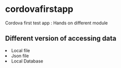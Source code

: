 # cordovafirstapp
Cordova first test app : Hands on different module 

## Different version of accessing data
<url>
<li>Local file</li>
<li>Json file</li>
<li>Local Database</li>
</ul>